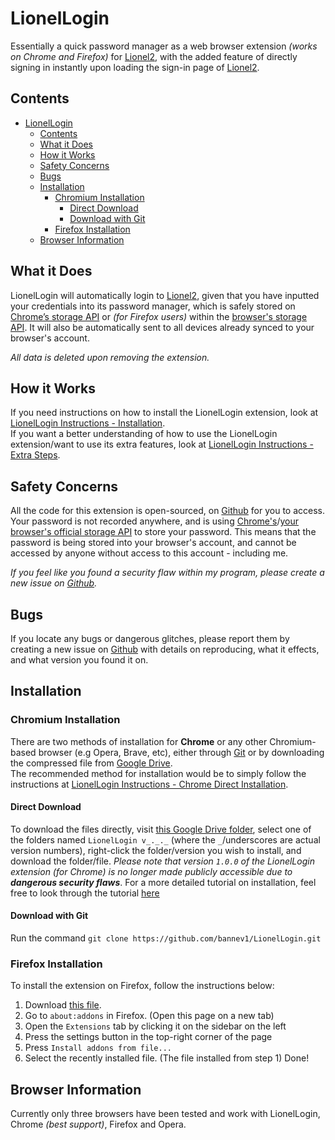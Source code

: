 # LionelLogin

Essentially a quick password manager as a web browser extension *(works on Chrome and Firefox)* for [Lionel2](lionel2.kgv.edu.hk/), with the added feature of directly signing in instantly upon loading the sign-in page of [Lionel2](lionel2.kgv.edu.hk/).  

## Contents

- [LionelLogin](#lionellogin)
	- [Contents](#contents)
	- [What it Does](#what-it-does)
	- [How it Works](#how-it-works)
	- [Safety Concerns](#safety-concerns)
	- [Bugs](#bugs)
	- [Installation](#installation)
		- [Chromium Installation](#chromium-installation)
			- [Direct Download](#direct-download)
			- [Download with Git](#download-with-git)
		- [Firefox Installation](#firefox-installation)
	- [Browser Information](#browser-information)

## What it Does

LionelLogin will automatically login to [Lionel2](lionel2.kgv.edu.hk/), given that you have inputted your credentials into its password manager, which is safely stored on [Chrome’s storage API](https://developer.chrome.com/docs/extensions/reference/storage/) or *(for Firefox users)* within the [browser's storage API](https://developer.mozilla.org/en-US/docs/Mozilla/Add-ons/WebExtensions/API/storage). It will also be automatically sent to all devices already synced to your browser's account.  
  
*All data is deleted upon removing the extension.*

## How it Works

If you need instructions on how to install the LionelLogin extension, look at [LionelLogin Instructions - Installation](https://docs.google.com/presentation/d/1VIXn9FJb83H6CQwr-JYIFJgz-z2UQoDg9Y4QCHWtGL0/edit?usp=sharing).  
If you want a better understanding of how to use the LionelLogin extension/want to use its extra features, look at [LionelLogin Instructions - Extra Steps](https://docs.google.com/presentation/d/1zxJBjksXeMD_YpHr4Lra-ENlIJDXK2RNx7RqnclwwDQ/edit?usp=sharing).

## Safety Concerns

All the code for this extension is open-sourced, on [Github](https://github.com/bannev1/LionelLogin) for you to access.  
Your password is not recorded anywhere, and is using [Chrome's](https://developer.mozilla.org/en-US/docs/Mozilla/Add-ons/WebExtensions/API/storage)/[your browser's official storage API](https://developer.chrome.com/docs/extensions/reference/storage/) to store your password. This means that the password is being stored into your browser's account, and cannot be accessed by anyone without access to this account - including me.  
  
*If you feel like you found a security flaw within my program, please create a new issue on [Github](https://github.com/bannev1/LionelLogin/issues/new).*

## Bugs

If you locate any bugs or dangerous glitches, please report them by creating a new issue on [Github](https://github.com/bannev1/LionelLogin/issues/new) with details on reproducing, what it effects, and what version you found it on.

## Installation

### Chromium Installation

There are two methods of installation for **Chrome** or any other Chromium-based browser (e.g Opera, Brave, etc), either through [Git](https://github.com/bannev1/LionelLogin#download-with-git) or by downloading the compressed file from [Google Drive](https://github.com/bannev1/LionelLogin#direct-download).  
The recommended method for installation would be to simply follow the instructions at [LionelLogin Instructions - Chrome Direct Installation](https://github.com/bannev1/projectDocs/tree/master/LionelLogin/installation/chrome/direct#lionellogin---chrome-direct-installation-instructions).

#### Direct Download

To download the files directly, visit [this Google Drive folder](https://drive.google.com/drive/folders/1Fdvf5XMKoZpoxU-0YezVKRM6Ve97YVmN?usp=drive_link), select one of the folders named `LionelLogin v_._._` (where the `_`/underscores are actual version numbers), right-click the folder/version you wish to install, and download the folder/file. *Please note that version `1.0.0` of the LionelLogin extension (for Chrome) is no longer made publicly accessible due to **dangerous security flaws***. For a more detailed tutorial on installation, feel free to look through the tutorial [here](https://github.com/bannev1/projectDocs/tree/master/LionelLogin/installation/chrome/direct#lionellogin---chrome-direct-installation-instructions)

#### Download with Git

Run the command `git clone https://github.com/bannev1/LionelLogin.git`

### Firefox Installation

To install the extension on Firefox, follow the instructions below: 
1. Download [this file](https://drive.google.com/file/d/1QDiiDNkbuauu81x0RrBhl8oWOhEM4Vxn/view?usp=drive_link).
2. Go to `about:addons` in Firefox. (Open this page on a new tab)
3. Open the `Extensions` tab by clicking it on the sidebar on the left
4. Press the settings button in the top-right corner of the page
5. Press `Install addons from file...`
6. Select the recently installed file. (The file installed from step 1)
Done!

## Browser Information

Currently only three browsers have been tested and work with LionelLogin, Chrome *(best support)*, Firefox and Opera.
